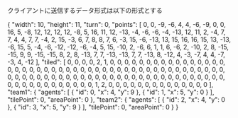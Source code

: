 クライアントに送信するデータ形式は以下の形式とする

{
	"width": 10,
	"height": 11,
	"turn": 0,
	"points": [
		0, 0, -9, -6, 4, 4, -6, -9, 0, 0, 16, 5, -8, 12, 12, 12, 12, -8, 5, 16, 11, 12, -13, -4, -6, -6, -4, -13, 12, 11, 2, -4, 7, 7, 4, 4, 7, 7, -4, 2, 15, -3, 6, 7, 8, 8, 7, 6, -3, 15, -6, -13, 13, 15, 16, 16, 15, 13, -13, -6, 15, 5, -4, -6, -12, -12, -6, -4, 5, 15, -10, 2, -6, 6, 1, 1, 6, -6, 2, -10, 2, 8, -15, -15, 9, 9, -15, -15, 8, 2, 8, -13, 7, 7, -13, -13, 7, 7, -13, 8, -12, 4, -3, -7, 4, 4, -7, -3, 4, -12
	],
	"tiled": [
		0, 0, 0, 0, 2, 1, 0, 0, 0, 0, 0, 0, 0, 0, 0, 0, 0, 0, 0, 0, 0, 0, 0, 0, 0, 0, 0, 0, 0, 0, 0, 0, 0, 0, 0, 0, 0, 0, 0, 0, 0, 0, 0, 0, 0, 0, 0, 0, 0, 0, 0, 0, 0, 0, 0, 0, 0, 0, 0, 0, 0, 0, 0, 0, 0, 0, 0, 0, 0, 0, 0, 0, 0, 0, 0, 0, 0, 0, 0, 0, 0, 0, 0, 0, 0, 0, 0, 0, 0, 0, 0, 0, 0, 0, 1, 2, 0, 0, 0, 0, 0, 0, 0, 0, 0, 0, 0, 0, 0, 0
	],
	"team1": {
		"agents": [
			{
				"id": 0,
				"x": 4,
				"y": 9
			},
			{
				"id": 1,
				"x": 5,
				"y": 0
			}
		],
		"tilePoint": 0,
		"areaPoint": 0
	},
	"team2": {
		"agents": [
			{
				"id": 2,
				"x": 4,
				"y": 0
			},
			{
				"id": 3,
				"x": 5,
				"y": 9
			}
		],
		"tilePoint": 0,
		"areaPoint": 0
	}
}